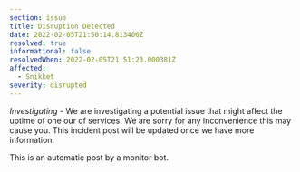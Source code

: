 ```yaml
---
section: issue
title: Disruption Detected
date: 2022-02-05T21:50:14.813406Z
resolved: true
informational: false
resolvedWhen: 2022-02-05T21:51:23.000381Z
affected:
  - Snikket
severity: disrupted
---
```

*Investigating* - We are investigating a potential issue that might affect the uptime of one our of services. We are sorry for any inconvenience this may cause you. This incident post will be updated once we have more information.

This is an automatic post by a monitor bot.
        
